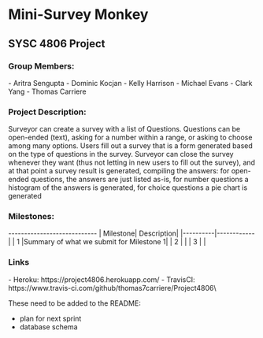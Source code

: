 <H1>Mini-Survey Monkey</H1>
<H2> SYSC 4806 Project</H2>

<H3>Group Members:</H3>
 - Aritra Sengupta
 - Dominic Kocjan
 - Kelly Harrison
 - Michael Evans
 - Clark Yang
 - Thomas Carriere

<H3>Project Description:</H3>
Surveyor can create a survey with a list of Questions. Questions can be open-ended (text), asking for a number within a range, or asking to choose among many options.  Users fill out a survey that is a form generated based on the type of questions in the survey. Surveyor can close the survey whenever they want (thus not letting in new users to fill out the survey), and at that point a survey result is generated, compiling the answers: for open-ended questions, the answers are just listed as-is, for number questions a histogram of the answers is generated, for choice questions a pie chart is generated

<H3>Milestones:</H3>
----------------------------
| Milestone| Description|
|----------|------------|
|    1     |Summary of what we submit for Milestone 1|
|    2     | |
|    3     | |

<H3>Links</H3>
- Heroku: https://project4806.herokuapp.com/
- TravisCI: https://www.travis-ci.com/github/thomas7carriere/Project4806\
  
These need to be added to the README:
- plan for next sprint
- database schema 

